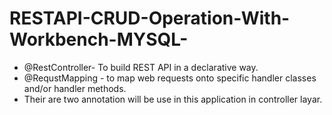 # RESTAPI-CRUD-Operation-With-Workbench-MYSQL-
+ @RestController- To build REST API in a declarative way.
+ @RequstMapping - to map web requests onto specific handler classes and/or handler methods.
+ Their are two annotation will be use in this application in controller layar.
